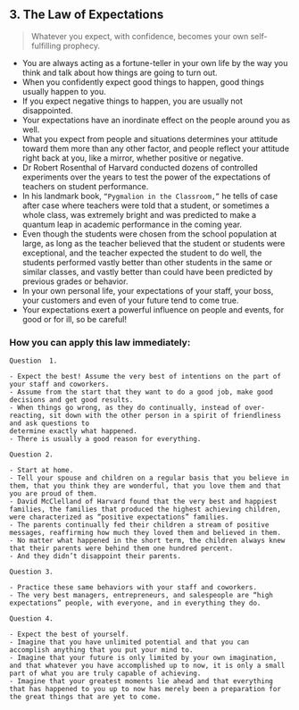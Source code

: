 ## 3. The Law of Expectations

> Whatever you expect, with confidence, becomes your own self-fulfilling prophecy.

- You are always acting as a fortune-teller in your own life by the way you think and talk about how things are going to turn out.
- When you confidently expect good things to happen, good things usually happen to you.
- If you expect negative things to happen, you are usually not disappointed.
- Your expectations have an inordinate effect on the people around you as well.
- What you expect from people and situations determines your attitude toward them more than any other factor, and people reflect your attitude right back at you, like a mirror, whether positive or negative.
- Dr Robert Rosenthal of Harvard conducted dozens of controlled experiments over the years to test the power of the expectations of teachers on student performance.
- In his landmark book, `“Pygmalion in the Classroom,”` he tells of case after case where teachers were told that a student, or sometimes a whole class, was extremely bright and was predicted to make a quantum leap in academic performance in the coming year.
- Even though the students were chosen from the school population at large, as long as the teacher believed that the student or students were exceptional, and the teacher expected the student to do well, the students performed vastly better than other students in the same or similar classes, and vastly better than could have been predicted by previous grades or behavior.
- In your own personal life, your expectations of your staff, your boss, your customers and even of your future tend to come true.
- Your expectations exert a powerful influence on people and events, for good or for ill, so be careful!


### How you can apply this law immediately:

```
Question  1.

- Expect the best! Assume the very best of intentions on the part of your staff and coworkers.
- Assume from the start that they want to do a good job, make good decisions and get good results.
- When things go wrong, as they do continually, instead of over-reacting, sit down with the other person in a spirit of friendliness and ask questions to
determine exactly what happened.
- There is usually a good reason for everything.
```

```
Question 2.

- Start at home.
- Tell your spouse and children on a regular basis that you believe in them, that you think they are wonderful, that you love them and that you are proud of them.
- David McClelland of Harvard found that the very best and happiest families, the families that produced the highest achieving children, were characterized as “positive expectations” families.
- The parents continually fed their children a stream of positive messages, reaffirming how much they loved them and believed in them.
- No matter what happened in the short term, the children always knew that their parents were behind them one hundred percent.
- And they didn’t disappoint their parents.
```

```
Question 3.

- Practice these same behaviors with your staff and coworkers.
- The very best managers, entrepreneurs, and salespeople are “high expectations” people, with everyone, and in everything they do.
```

```
Question 4.

- Expect the best of yourself.
- Imagine that you have unlimited potential and that you can accomplish anything that you put your mind to.
- Imagine that your future is only limited by your own imagination, and that whatever you have accomplished up to now, it is only a small part of what you are truly capable of achieving.
- Imagine that your greatest moments lie ahead and that everything that has happened to you up to now has merely been a preparation for the great things that are yet to come.
```
